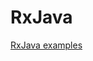 # RxJava

[RxJava examples](https://www.slideshare.net/srt/reactive-programming-with-netbeans-and-java-8)